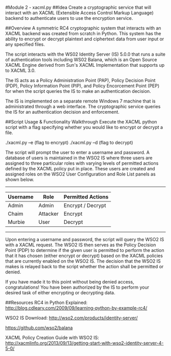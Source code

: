 #Module 2 - xacml.py
##Idea
Create a cryptographic service that will interact with an XACML (Extensible Access Control Markup Language) backend to authenticate users to use the encryption service.

##Overview
A symmetric RC4 cryptographic system that interacts with an XACML backend was created from scratch in Python.  This system has the ability to encrypt or decrypt plaintext and ciphertext data from user input or any specified files.

The script interacts with the WS02 Identity Server (IS) 5.0.0 that runs a suite of authentication tools including WS02 Balana, which is an Open Source XACML Engine derived from Sun's XACML Implementation that supports up to XACML 3.0.

The IS acts as a Policy Administration Point (PAP), Policy Decision Point (PDP), Policy Information Point (PIP), and Policy Encorcement Point (PEP) for when the script queries the IS to make an authentication decision.

The IS is implemented on a separate remote Windows 7 machine that is administrated through a web interface.  The cryptographic service queries the IS for an authentication decision and enforcement.

##Script Usage & Functionality Walkthrough
Execute the XACML python script with a flag specifying whether you would like to encrypt or decrypt a file.

./xacml.py –e (flag to encrypt)
./xacml.py –d (flag to decrypt)

The script will prompt the user to enter a username and password.  A database of users is maintained in the WSO2 IS where three users are assigned to three particular roles with varying levels of permitted actions defined by the XACML policy put in place. These users are created and assigned roles on the WSO2 User Configuration and Role List panels as shown below.

 _________________________________________
| Username | Role     | Permitted Actions |
|----------|----------|-------------------|
| Admin    | Admin    | Encrypt / Decrypt |
| Chaim    | Attacker | Encrypt           |
| Murbie   | User     | Decrypt           |
 -----------------------------------------

Upon entering a username and password, the script will query the WSO2 IS with a XACML request. The WSO2 IS then serves as the Policy Decision Point (PDP) to determine if the given user is permitted to perform the action that it has chosen (either encrypt or decrypt) based on the XACML policies that are currently enabled on the WSO2 IS.  The decision that the WSO2 IS makes is relayed back to the script whether the action shall be permitted or denied.  

If you have made it to this point without being denied access, congratulations! You have been authorized by the IS to perform your desired task of either encrypting or decrypting data.

##Resources
RC4 in Python Explained:
http://blog.cdleary.com/2009/09/learning-python-by-example-rc4/

WSO2 IS Download:
http://wso2.com/products/identity-server/

https://github.com/wso2/balana

XACML Policy Creation Guide with WSO2 IS:
http://xacmlinfo.org/2013/09/13/getting-start-with-wso2-identity-server-4-5-0/



